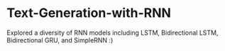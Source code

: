 # Text-Generation-with-RNN
Explored a diversity of RNN models including LSTM, Bidirectional LSTM, Bidirectional GRU, and SimpleRNN :)
